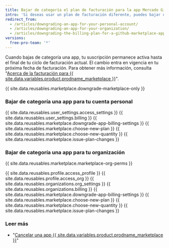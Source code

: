 ```yaml
---
title: Bajar de categoría el plan de facturación para la app Mercado GitHub
intro: 'Si deseas usar un plan de facturación diferente, puedes bajar de categoría tu app {{ site.data.variables.product.prodname_marketplace }} en cualquier momento.'
redirect_from:
  - /articles/downgrading-an-app-for-your-personal-account/
  - /articles/downgrading-an-app-for-your-organization/
  - /articles/downgrading-the-billing-plan-for-a-github-marketplace-app
versions:
  free-pro-team: '*'
---
```


Cuando bajas de categoría una app, tu suscripción permanece activa hasta el final de tu ciclo de facturación actual. El cambio entra en vigencia en tu próxima fecha de facturación. Para obtener más información, consulta "[Acerca de la facturación para {{ site.data.variables.product.prodname_marketplace }}](/articles/about-billing-for-github-marketplace)".

{{ site.data.reusables.marketplace.downgrade-marketplace-only }}

### Bajar de categoría una app para tu cuenta personal

{{ site.data.reusables.user_settings.access_settings }}
{{ site.data.reusables.user_settings.billing }}
{{ site.data.reusables.marketplace.downgrade-app-billing-settings }}
{{ site.data.reusables.marketplace.choose-new-plan }}
{{ site.data.reusables.marketplace.choose-new-quantity }}
{{ site.data.reusables.marketplace.issue-plan-changes }}

### Bajar de categoría una app para tu organización

{{ site.data.reusables.marketplace.marketplace-org-perms }}

{{ site.data.reusables.profile.access_profile }}
{{ site.data.reusables.profile.access_org }}
{{ site.data.reusables.organizations.org_settings }}
{{ site.data.reusables.organizations.billing }}
{{ site.data.reusables.marketplace.downgrade-app-billing-settings }}
{{ site.data.reusables.marketplace.choose-new-plan }}
{{ site.data.reusables.marketplace.choose-new-quantity }}
{{ site.data.reusables.marketplace.issue-plan-changes }}

### Leer más

- "[Cancelar una app {{ site.data.variables.product.prodname_marketplace }}](/articles/canceling-a-github-marketplace-app/)"
